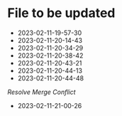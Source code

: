 # File to be updated
- 2023-02-11-19-57-30
- 2023-02-11-20-14-43
- 2023-02-11-20-34-29
- 2023-02-11-20-38-42
- 2023-02-11-20-43-21
- 2023-02-11-20-44-13
- 2023-02-11-20-44-48

_Resolve Merge Conflict_
- 2023-02-11-21-00-26
